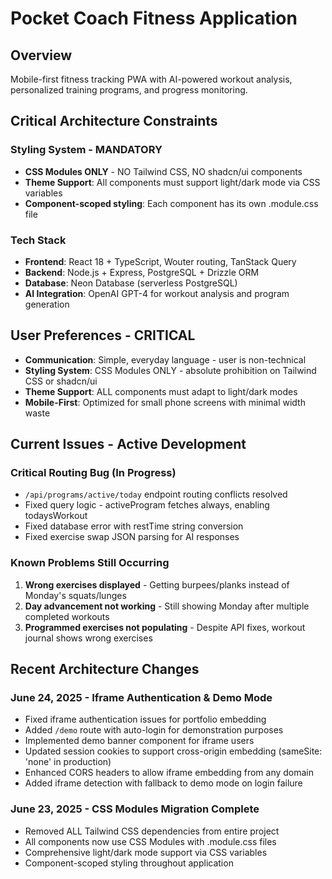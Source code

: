 # Pocket Coach Fitness Application

## Overview

Mobile-first fitness tracking PWA with AI-powered workout analysis, personalized training programs, and progress monitoring.

## Critical Architecture Constraints

### Styling System - MANDATORY
- **CSS Modules ONLY** - NO Tailwind CSS, NO shadcn/ui components
- **Theme Support**: All components must support light/dark mode via CSS variables
- **Component-scoped styling**: Each component has its own .module.css file

### Tech Stack
- **Frontend**: React 18 + TypeScript, Wouter routing, TanStack Query
- **Backend**: Node.js + Express, PostgreSQL + Drizzle ORM
- **Database**: Neon Database (serverless PostgreSQL)
- **AI Integration**: OpenAI GPT-4 for workout analysis and program generation

## User Preferences - CRITICAL

- **Communication**: Simple, everyday language - user is non-technical
- **Styling System**: CSS Modules ONLY - absolute prohibition on Tailwind CSS or shadcn/ui
- **Theme Support**: ALL components must adapt to light/dark modes
- **Mobile-First**: Optimized for small phone screens with minimal width waste

## Current Issues - Active Development

### Critical Routing Bug (In Progress)
- `/api/programs/active/today` endpoint routing conflicts resolved
- Fixed query logic - activeProgram fetches always, enabling todaysWorkout
- Fixed database error with restTime string conversion
- Fixed exercise swap JSON parsing for AI responses

### Known Problems Still Occurring
1. **Wrong exercises displayed** - Getting burpees/planks instead of Monday's squats/lunges  
2. **Day advancement not working** - Still showing Monday after multiple completed workouts
3. **Programmed exercises not populating** - Despite API fixes, workout journal shows wrong exercises

## Recent Architecture Changes

### June 24, 2025 - Iframe Authentication & Demo Mode
- Fixed iframe authentication issues for portfolio embedding
- Added `/demo` route with auto-login for demonstration purposes
- Implemented demo banner component for iframe users
- Updated session cookies to support cross-origin embedding (sameSite: 'none' in production)
- Enhanced CORS headers to allow iframe embedding from any domain
- Added iframe detection with fallback to demo mode on login failure

### June 23, 2025 - CSS Modules Migration Complete
- Removed ALL Tailwind CSS dependencies from entire project
- All components now use CSS Modules with .module.css files
- Comprehensive light/dark mode support via CSS variables
- Component-scoped styling throughout application
